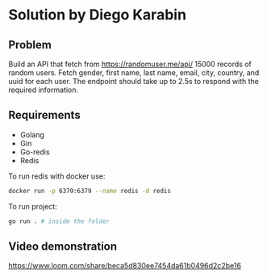 # Solution by Diego Karabin

## Problem
Build an API that fetch from https://randomuser.me/api/ 15000 records of random users.
Fetch gender, first name, last name, email, city, country, and uuid for each user.
The endpoint should take up to 2.5s to respond with the required information.


## Requirements
- Golang
- Gin
- Go-redis
- Redis

To run redis with docker use:
```bash
docker run -p 6379:6379 --name redis -d redis
```

To run project:
```bash
go run . # inside the folder
```

## Video demonstration
https://www.loom.com/share/beca5d830ee7454da61b0496d2c2be16
